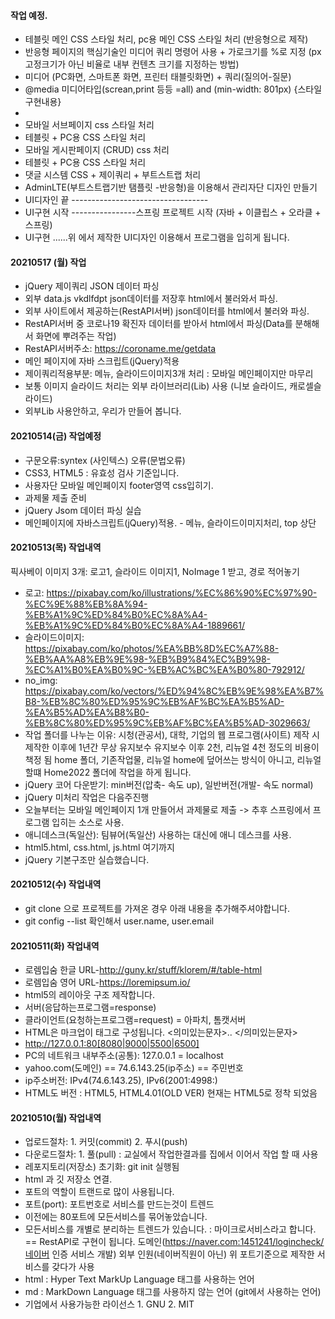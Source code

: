 #### 작업 예정.
- 테블릿 메인 CSS 스타일 처리, pc용 메인 CSS 스타일 처리 (반응형으로 제작)
- 반응형 페이지의 핵심기술인 미디어 쿼리 명령어 사용 + 가로크기를 %로 지정 (px고정크기가 아닌 비율로 내부 컨텐츠 크기를 지정하는 방법)
- 미디어 (PC화면, 스마트폰 화면, 프린터 태블릿화면) + 쿼리(질의어-질문)
- @media 미디어타입(screan,print 등등 =all) and (min-width: 801px) {스타일 구현내용}
- 
- 모바일 서브페이지 css 스타일 처리
- 테블릿 + PC용 CSS 스타일 처리
- 모바일 게시판페이지 (CRUD) css 처리
- 테블릿 + PC용 CSS 스타일 처리
- 댓글 시스템 CSS + 제이쿼리 + 부트스트랩 처리
- AdminLTE(부트스트랩기반 탬플릿 -반응형)을 이용해서 관리자단 디자인 만들기
- UI디자인 끝 ----------------------------------
- UI구현 시작 ----------------스프링 프로젝트 시작 (자바 + 이클립스 + 오라클 + 스프링)
- UI구현 ......위 에서 제작한 UI디자인 이용해서 프로그램을 입히게 됩니다.
#### 20210517 (월) 작업
- jQuery 제이쿼리 JSON 데이터 파싱
- 외부 data.js vkdlfdpt json데이터를 저장후 html에서 불러와서 파싱.
- 외부 사이트에서 제공하는(RestAPI서버) json데이터를 html에서 불러와 파싱.
- RestAPI서버 중 코로나19 확진자 데이터를 받아서 html에서 파싱(Data를 분해해서 화면에 뿌려주는 작업)
- RestAPI서버주소: https://coroname.me/getdata
- 메인 페이지에 자바 스크립트(jQuery)적용
- 제이쿼리적용부분: 메뉴, 슬라이드이미지3개 처리 : 모바일 메인페이지만 마무리
- 보통 이미지 슬라이드 처리는 외부 라이브러리(Lib) 사용 (니보 슬라이드, 캐로셀슬라이드)
- 외부Lib 사용안하고, 우리가 만들어 봅니다.
#### 20210514(금) 작업예정
- 구문오류:syntex (사인텍스) 오류(문법오류)
- CSS3, HTML5 : 유효성 검사 기준입니다.
- 사용자단 모바일 메인페이지 footer영역 css입히기.
- 과제물 제출 준비
- jQuery Jsom 데이터 파싱 실습
- 메인페이지에 자바스크립트(jQuery)적용. - 메뉴, 슬라이드이미지처리, top 상단
#### 20210513(목) 작업내역
 픽사베이 이미지 3개: 로고1, 슬라이드 이미지1, NoImage 1 받고, 경로 적어놓기
- 로고: https://pixabay.com/ko/illustrations/%EC%86%90%EC%97%90-%EC%9E%88%EB%8A%94-%EB%A1%9C%ED%84%B0%EC%8A%A4-%EB%A1%9C%ED%84%B0%EC%8A%A4-1889661/
- 슬라이드이미지: https://pixabay.com/ko/photos/%EA%BB%8D%EC%A7%88-%EB%AA%A8%EB%9E%98-%EB%B9%84%EC%B9%98-%EC%A1%B0%EA%B0%9C-%EB%AC%BC%EA%B0%80-792912/
- no_img: https://pixabay.com/ko/vectors/%ED%94%8C%EB%9E%98%EA%B7%B8-%EB%8C%80%ED%95%9C%EB%AF%BC%EA%B5%AD-%EA%B5%AD%EA%B8%B0-%EB%8C%80%ED%95%9C%EB%AF%BC%EA%B5%AD-3029663/
 - 작업 폴더를 나누는 이유: 시청(관공서), 대학, 기업의 웹 프로그램(사이트) 제작 시 제작한 이후에 1년간 무상 유지보수
   유지보수 이후 2천, 리뉴얼 4천 정도의 비용이 책정 됨 home 폴더, 기존작업물, 리뉴얼 home에 덮어쓰는 방식이 아니고,
   리뉴얼 할떄 Home2022 폴더에 작업을 하게 됩니다.
 - jQuery 코어 다운받기: min버전(압축- 속도 up), 일반버전(개발- 속도 normal)
 - jQuery 미처리 작업은 다음주진행
 - 오늘부터는 모바일 메인페이지 1개 만들어서 과제물로 제출 -> 추후 스프링에서 프로그램 입히는 소스로 사용.
 - 애니데스크(독일산): 팀뷰어(독일산) 사용하는 대신에 애니 데스크를 사용.
 - html5.html, css.html, js.html 여기까지
 - jQuery 기본구조만 실습했습니다.
#### 20210512(수) 작업내역
 - git clone 으로 프로젝트를 가져온 경우 아래 내용을 추가해주셔야합니다.
 - git config --list 확인해서 user.name, user.email

#### 20210511(화) 작업내역
- 로렘입숨 한글 URL-http://guny.kr/stuff/klorem/#/table-html
- 로렘입숨 영어 URL-https://loremipsum.io/
- html5의 레이아웃 구조 제작합니다.
- 서버(응답하는프로그램=response)
- 클라이언트(요청하는프로그램=request) = 아파치, 톰캣서버
- HTML은 마크업이 태그로 구성됩니다. <의미있는문자>.. </의미있는문자>
- http://127.0.0.1:80[8080|9000|5500|6500]
- PC의 네트워크 내부주소(공통): 127.0.0.1 = localhost
- yahoo.com(도메인) == 74.6.143.25(ip주소) == 주민번호
- ip주소버전: IPv4(74.6.143.25), IPv6(2001:4998:)
- HTML도 버전 : HTML5, HTML4.01(OLD VER) 현재는 HTML5로 정착 되었음
#### 20210510(월) 작업내역
- 업로드절차: 1. 커밋(commit) 2. 푸시(push)
- 다운로드절차: 1. 풀(pull) : 교실에서 작업한결과를 집에서 이어서 작업 할 때 사용
- 레포지토리(저장소) 초기화: git init 실행됨
- html 과 깃 저장소 연결.
- 포트의 역할이 트랜드로 많이 사용됩니다.
- 포트(port): 포트번호로 서비스를 만드는것이 트렌드
- 이전에는 80포트에 모든서비스를 묶어놓았습니다.
- 모든서비스를 개별로 분리하는 트렌드가 있습니다. :
 마이크로서비스라고 합니다. == RestAPI로 구현이 됩니다.
  도메인(https://naver.com:1451241/logincheck/네이버 인증 서비스 개발)
  외부 인원(네이버직원이 아닌) 위 포트기준으로 제작한 서비스를 갖다가 사용
- html : Hyper Text MarkUp Language 태그를 사용하는 언어
- md : MarkDown Language 태그를 사용하지 않는 언어 (git에서 사용하는 언어)
- 기업에서 사용가능한 라이선스 1. GNU  2. MIT
